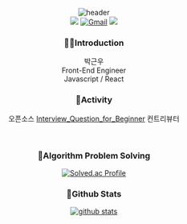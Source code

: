 <div align='center'>

<!-- 헤더 참고하기 https://github.com/kyechan99/capsule-render -->
![header](https://capsule-render.vercel.app/api?type=Waving&color=0:CCCCFF,50:FFCCCC,100:FF99CC&height=250&section=header&text=Geunwoo&fontAlign=50&fontAlignY=40&fontSize=80&fontColor=ffffff&animation=fadeIn)<br> 
<a href="https://geunu97.tistory.com/"><img src="https://img.shields.io/badge/Blog-000000?style=flat&for-the-badge&logo=Blogger&logoColor=white"></a>
[![Gmail](https://img.shields.io/badge/Gmail-EA4335?style=flat&logo=Gmail&logoColor=white)](mailto:olo90632951@gmail.com)
<a href="https://twitter.com/geunu97"><img src="https://img.shields.io/badge/Twitter-1DA1F2?style=flat&for-the-badge&logo=Twitter&logoColor=white"></a>


### 👨‍💻Introduction
박근우 <br>
Front-End Engineer <br>
Javascript / React <br>


<!--
### Work Experience 
- ......  (2022.xx ~ )
-->

### 🔻Activity
오픈소스 <a href="https://github.com/JaeYeopHan/Interview_Question_for_Beginner">Interview_Question_for_Beginner</a> 컨트리뷰터

<br>

### 🔹Algorithm Problem Solving
[![Solved.ac Profile](http://mazassumnida.wtf/api/v2/generate_badge?boj=olo90632951)](https://solved.ac/olo90632951/) 


### 🔹Github Stats
[![github stats](https://github-readme-stats.vercel.app/api?username=geunu97&show_icons=true&theme=buefy)](https://github.com/anuraghazra/github-readme-stats)

</div>
